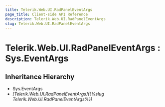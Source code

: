 ```yaml
---
title: Telerik.Web.UI.RadPanelEventArgs
page_title: Client-side API Reference
description: Telerik.Web.UI.RadPanelEventArgs
slug: Telerik.Web.UI.RadPanelEventArgs
---
```


# Telerik.Web.UI.RadPanelEventArgs : Sys.EventArgs

## Inheritance Hierarchy

* Sys.EventArgs
* *[Telerik.Web.UI.RadPanelEventArgs]({%slug Telerik.Web.UI.RadPanelEventArgs%})*

